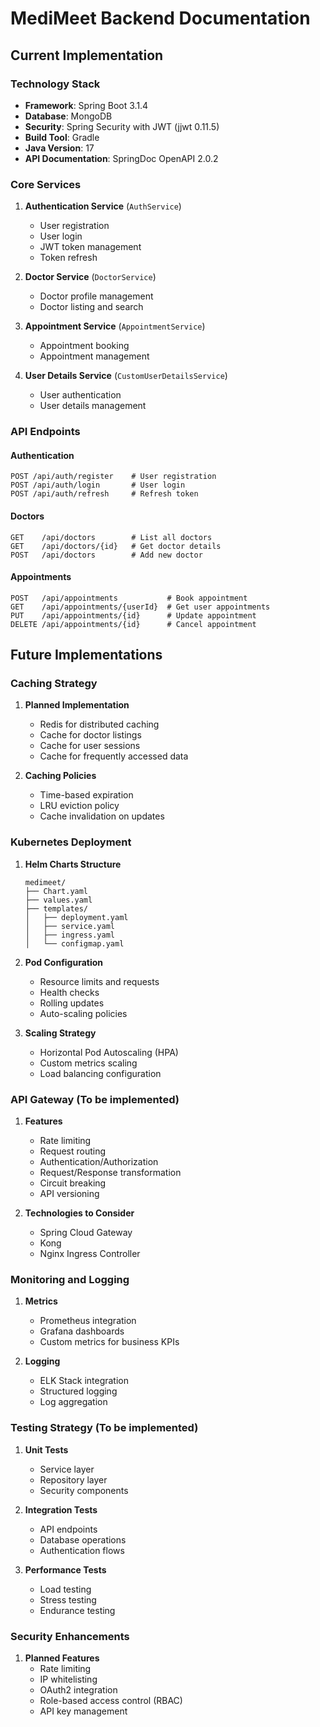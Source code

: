 # MediMeet Backend Documentation

## Current Implementation

### Technology Stack
- **Framework**: Spring Boot 3.1.4
- **Database**: MongoDB
- **Security**: Spring Security with JWT (jjwt 0.11.5)
- **Build Tool**: Gradle
- **Java Version**: 17
- **API Documentation**: SpringDoc OpenAPI 2.0.2

### Core Services
1. **Authentication Service** (`AuthService`)
   - User registration
   - User login
   - JWT token management
   - Token refresh

2. **Doctor Service** (`DoctorService`)
   - Doctor profile management
   - Doctor listing and search

3. **Appointment Service** (`AppointmentService`)
   - Appointment booking
   - Appointment management

4. **User Details Service** (`CustomUserDetailsService`)
   - User authentication
   - User details management

### API Endpoints

#### Authentication
```
POST /api/auth/register    # User registration
POST /api/auth/login       # User login
POST /api/auth/refresh     # Refresh token
```

#### Doctors
```
GET    /api/doctors        # List all doctors
GET    /api/doctors/{id}   # Get doctor details
POST   /api/doctors        # Add new doctor
```

#### Appointments
```
POST   /api/appointments           # Book appointment
GET    /api/appointments/{userId}  # Get user appointments
PUT    /api/appointments/{id}      # Update appointment
DELETE /api/appointments/{id}      # Cancel appointment
```

## Future Implementations

### Caching Strategy
1. **Planned Implementation**
   - Redis for distributed caching
   - Cache for doctor listings
   - Cache for user sessions
   - Cache for frequently accessed data

2. **Caching Policies**
   - Time-based expiration
   - LRU eviction policy
   - Cache invalidation on updates

### Kubernetes Deployment
1. **Helm Charts Structure**
   ```
   medimeet/
   ├── Chart.yaml
   ├── values.yaml
   ├── templates/
   │   ├── deployment.yaml
   │   ├── service.yaml
   │   ├── ingress.yaml
   │   └── configmap.yaml
   ```

2. **Pod Configuration**
   - Resource limits and requests
   - Health checks
   - Rolling updates
   - Auto-scaling policies

3. **Scaling Strategy**
   - Horizontal Pod Autoscaling (HPA)
   - Custom metrics scaling
   - Load balancing configuration

### API Gateway (To be implemented)
1. **Features**
   - Rate limiting
   - Request routing
   - Authentication/Authorization
   - Request/Response transformation
   - Circuit breaking
   - API versioning

2. **Technologies to Consider**
   - Spring Cloud Gateway
   - Kong
   - Nginx Ingress Controller

### Monitoring and Logging
1. **Metrics**
   - Prometheus integration
   - Grafana dashboards
   - Custom metrics for business KPIs

2. **Logging**
   - ELK Stack integration
   - Structured logging
   - Log aggregation

### Testing Strategy (To be implemented)
1. **Unit Tests**
   - Service layer
   - Repository layer
   - Security components

2. **Integration Tests**
   - API endpoints
   - Database operations
   - Authentication flows

3. **Performance Tests**
   - Load testing
   - Stress testing
   - Endurance testing

### Security Enhancements
1. **Planned Features**
   - Rate limiting
   - IP whitelisting
   - OAuth2 integration
   - Role-based access control (RBAC)
   - API key management
